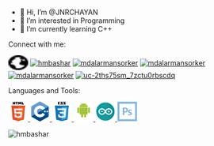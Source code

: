 - 👋 Hi, I’m @JNRCHAYAN
- 👀 I’m interested in Programming
- 🌱 I’m currently learning C++

Connect with me:

</a> <a href="http://digitalmultistore.com/" rel="nofollow"><img align="center" src="https://raw.githubusercontent.com/iconic/open-iconic/master/svg/globe.svg" alt="mdalarmansorker" height="30" width="40" style="max-width: 100%;"></a> <a href="https://twitter.com/jnrchayan" rel="nofollow"><img align="center" src="https://raw.githubusercontent.com/rahuldkjain/github-profile-readme-generator/master/src/images/icons/Social/twitter.svg" alt="hmbashar" height="30" width="40" style="max-width: 100%;"></a> </a> <a href="https://www.linkedin.com/in/jnrchayan" rel="nofollow"><img align="center" src="https://raw.githubusercontent.com/rahuldkjain/github-profile-readme-generator/master/src/images/icons/Social/linked-in-alt.svg" alt="mdalarmansorker" height="30" width="40" style="max-width: 100%;"></a> <a href="https://www.facebook.com/jnrchayan" rel="nofollow"><img align="center" src="https://raw.githubusercontent.com/rahuldkjain/github-profile-readme-generator/master/src/images/icons/Social/facebook.svg" alt="mdalarmansorker" height="30" width="40" style="max-width: 100%;"></a> <a href="https://www.instagram.com/jnrchayan" rel="nofollow"><img align="center" src="https://raw.githubusercontent.com/rahuldkjain/github-profile-readme-generator/master/src/images/icons/Social/instagram.svg" alt="mdalarmansorker" height="30" width="40" style="max-width: 100%;"></a> <a href="https://www.youtube.com/techtid" rel="nofollow"><img align="center" src="https://raw.githubusercontent.com/rahuldkjain/github-profile-readme-generator/master/src/images/icons/Social/youtube.svg" alt="uc-2ths75sm_7zctu0rbscdq" height="30" width="40" style="max-width: 100%;"></a>

Languages and Tools:

<a href="https://www.w3.org/html/" rel="nofollow"> <img src="https://raw.githubusercontent.com/devicons/devicon/master/icons/html5/html5-original-wordmark.svg" alt="html5" width="40" height="40" style="max-width: 100%;"> </a> <a href="https://www.w3schools.com/cpp/" rel="nofollow"> <img src="https://raw.githubusercontent.com/devicons/devicon/master/icons/cplusplus/cplusplus-original.svg" alt="cplusplus" width="40" height="40" style="max-width: 100%;"> </a>  <a href="https://www.w3schools.com/css/" rel="nofollow"> <img src="https://raw.githubusercontent.com/devicons/devicon/master/icons/css3/css3-original-wordmark.svg" alt="css3" width="40" height="40" style="max-width: 100%;"> </a> <a href="https://developer.android.com" rel="nofollow"> <img src="https://raw.githubusercontent.com/devicons/devicon/master/icons/android/android-original-wordmark.svg" alt="android" width="40" height="40" style="max-width: 100%;"> </a>  <a href="https://www.arduino.cc/" rel="nofollow"> <img src="https://raw.githubusercontent.com/github/explore/80688e429a7d4ef2fca1e82350fe8e3517d3494d/topics/arduino/arduino.png" alt="android" width="40" height="40" style="max-width: 100%;"> </a> <a href="https://www.photoshop.com/en" rel="nofollow"> <img src="https://raw.githubusercontent.com/devicons/devicon/master/icons/photoshop/photoshop-line.svg" alt="photoshop" width="40" height="40" style="max-width: 100%;"> </a>

<a target="_blank" rel="noopener noreferrer nofollow" href="#"><img align="left" src="#" alt="hmbashar" data-canonical-src="https://github-readme-stats.vercel.app/api/top-langs?username=JNRCHAYAN&amp;show_icons=true&amp;locale=en&amp;layout=compact" style="max-width: 100%;"></a>

<!---
JNRCHAYAN/JNRCHAYAN is a ✨ special ✨ repository because its `README.md` (this file) appears on your GitHub profile.
You can click the Preview link to take a look at your changes.
--->

